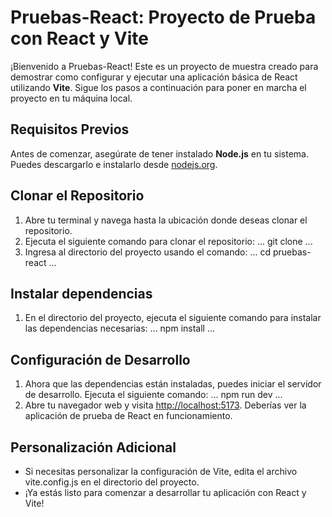 # Pruebas-React: Proyecto de Prueba con React y Vite
¡Bienvenido a Pruebas-React! Este es un proyecto de muestra creado para demostrar como configurar y ejecutar una aplicación básica de React utilizando **Vite**. Sigue los pasos a continuación para poner en marcha el proyecto en tu máquina local.

## Requisitos Previos
Antes de comenzar, asegúrate de tener instalado **Node.js** en tu sistema. Puedes descargarlo e instalarlo desde [nodejs.org](https://node.js.org/).

## Clonar el Repositorio
1. Abre tu terminal y navega hasta la ubicación donde deseas clonar el repositorio.
2. Ejecuta el siguiente comando para clonar el repositorio:
...
git clone 
...
3. Ingresa al directorio del proyecto usando el comando:
...
cd pruebas-react
...

## Instalar dependencias
1. En el directorio del proyecto, ejecuta el siguiente comando para instalar las dependencias necesarias:
...
npm install
...

## Configuración de Desarrollo
1. Ahora que las dependencias están instaladas, puedes iniciar el servidor de desarrollo. Ejecuta el siguiente comando:
...
npm run dev
...
2. Abre tu navegador web y visita [http://localhost:5173](http://localhost:5173).
Deberías ver la aplicación de prueba de React en funcionamiento.

## Personalización Adicional
- Si necesitas personalizar la configuración de Vite, edita el archivo vite.config.js en el directorio del proyecto.
- ¡Ya estás listo para comenzar a desarrollar tu aplicación con React y Vite!

